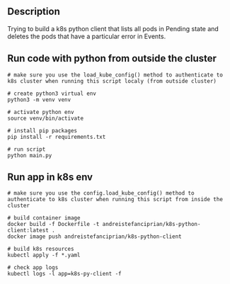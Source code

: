 ## Description

Trying to build a k8s python client that lists all pods in Pending state and deletes the pods that have a particular error in Events.

## Run code with python from outside the cluster

```
# make sure you use the load_kube_config() method to authenticate to k8s cluster when running this script localy (from outside cluster)

# create python3 virtual env
python3 -m venv venv

# activate python env
source venv/bin/activate

# install pip packages
pip install -r requirements.txt

# run script
python main.py
```

## Run app in k8s env

```
# make sure you use the config.load_kube_config() method to authenticate to k8s cluster when running this script from inside the cluster

# build container image
docker build -f Dockerfile -t andreistefanciprian/k8s-python-client:latest .
docker image push andreistefanciprian/k8s-python-client

# build k8s resources
kubectl apply -f *.yaml

# check app logs
kubectl logs -l app=k8s-py-client -f
```